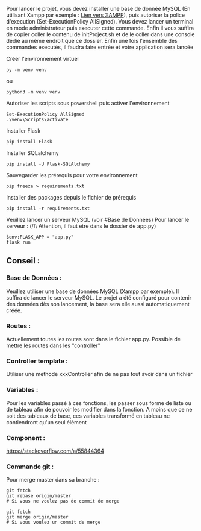 Pour lancer le projet, vous devez installer une base de donnée MySQL (En utilisant Xampp par exemple : [Lien vers XAMPP](https://www.apachefriends.org/fr/index.html)), puis autoriser la police d'execution
(Set-ExecutionPolicy AllSigned). Vous devez lancer un terminal en mode administrateur puis executer cette commande.
Enfin il vous suffira de copier coller le contenu de initProject.sh et de le coller dans une console dédié au même endroit que ce dossier.
Enfin une fois l'ensemble des commandes executés, il faudra faire entrée et votre application sera lancée

Créer l'environnement virtuel
```shell
py -m venv venv
```
ou
```shell
python3 -m venv venv
```

Autoriser les scripts sous powershell puis activer l'environnement
```shell
Set-ExecutionPolicy AllSigned
.\venv\Scripts\activate
```

Installer Flask
```shell
pip install Flask
```

Installer SQLalchemy
```shell
pip install -U Flask-SQLAlchemy
```

Sauvegarder les prérequis pour votre environnement
```shell
pip freeze > requirements.txt
```

Installer des packages depuis le fichier de prérequis
```shell
pip install -r requirements.txt
```

Veuillez lancer un serveur MySQL (voir #Base de Données)
Pour lancer le serveur : (/!\ Attention, il faut etre dans le dossier de app.py)
```shell
$env:FLASK_APP = "app.py"
flask run
```



## Conseil : 

### Base de Données :
Veuillez utiliser une base de données MySQL (Xampp par exemple). Il suffira de lancer le serveur MySQL. Le projet a été configuré pour contenir des données dès son lancement, la base sera elle aussi automatiquement créée.

### Routes : 
Actuellement toutes les routes sont dans le fichier app.py.
Possible de mettre les routes dans les "controller"

### Controller template :
Utiliser une methode xxxController afin de ne pas tout avoir dans un fichier

### Variables :
Pour les variables passé à ces fonctions, les passer sous forme de liste ou de tableau afin de pouvoir les modifier dans
la fonction. A moins que ce ne soit des tableaux de base, ces variables transformé en tableau ne contiendront qu'un seul 
élément

### Component :
https://stackoverflow.com/a/55844364

### Commande git :
Pour merge master dans sa branche : 
```git
git fetch
git rebase origin/master 
# Si vous ne voulez pas de commit de merge

git fetch
git merge origin/master
# Si vous voulez un commit de merge
```
